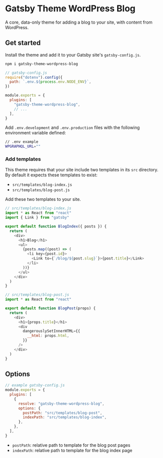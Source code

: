 # Gatsby Theme WordPress Blog

A core, data-only theme for adding a blog to your site, with content from WordPress.

## Get started

Install the theme and add it to your Gatsby site's `gatsby-config.js`.

```sh
npm i gatsby-theme-wordpress-blog
```

```js
// gatsby-config.js
require("dotenv").config({
  path: `.env.${process.env.NODE_ENV}`,
})

module.exports = {
  plugins: [
    "gatsby-theme-wordpress-blog",
    // ...
  ],
}
```

Add `.env.development` and `.env.production` files with the following environment variable defined:

```sh
// .env example
WPGRAPHQL_URL=""
```

### Add templates

This theme requires that your site include two templates in its `src` directory.
By default it expects these templates to exist:

- `src/templates/blog-index.js`
- `src/templates/blog-post.js`

Add these two templates to your site.

```js
// src/templates/blog-index.js
import * as React from "react"
import { Link } from "gatsby"

export default function BlogIndex({ posts }) {
  return (
    <div>
      <h1>Blog</h1>
      <ul>
        {posts.map((post) => (
          <li key={post.id}>
            <Link to={`/blog/${post.slug}`}>{post.title}</Link>
          </li>
        ))}
      </ul>
    </div>
  )
}
```

```js
// src/templates/blog-post.js
import * as React from "react"

export default function BlogPost(props) {
  return (
    <div>
      <h1>{props.title}</h1>
      <div
        dangerouslySetInnerHTML={{
          __html: props.html,
        }}
      />
    </div>
  )
}
```

## Options

```js
// example gatsby-config.js
module.exports = {
  plugins: [
    {
      resolve: "gatsby-theme-wordpress-blog",
      options: {
        postPath: "src/templates/blog-post",
        indexPath: "src/templates/blog-index",
      },
    },
  ],
}
```

- `postPath`: relative path to template for the blog post pages
- `indexPath`: relative path to template for the blog index page
